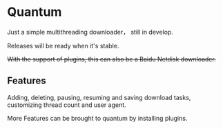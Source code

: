 # Quantum

Just a simple multithreading downloader， still in develop.

Releases will be ready when it's stable.

~~With the support of plugins, this can also be a Baidu Netdisk downloader.~~

## Features

Adding, deleting, pausing, resuming and saving download tasks, customizing thread count and user agent.

More Features can be brought to quantum by installing plugins.
